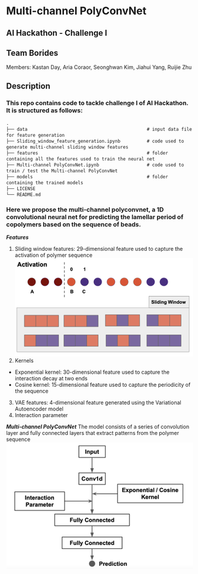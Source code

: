 # Multi-channel PolyConvNet
## AI Hackathon - Challenge I
## Team Borides
Members: Kastan Day, Aria Coraor, Seonghwan Kim, Jiahui Yang, Ruijie Zhu

## Description
### This repo contains code to tackle challenge I of AI Hackathon. It is structured as follows:
```
.
├── data                                             # input data file for feature generation
├── Sliding_window_feature_generation.ipynb          # code used to generate multi-channel sliding window features
├── features                                         # folder containing all the features used to train the neural net
├── Multi-channel PolyConvNet.ipynb                  # code used to train / test the Multi-channel PolyConvNet
├── models                                           # folder containing the trained models
├── LICENSE
└── README.md
```

### Here we propose the multi-channel polyconvnet, a 1D convolutional neural net for predicting the lamellar period of copolymers based on the sequence of beads. 


***Features***
1. Sliding window features: 29-dimensional feature used to capture the activation of polymer sequence
![](./img/activation.png)
2. Kernels
- Exponential kernel: 30-dimensional feature used to capture the interaction decay at two ends
- Cosine kernel: 15-dimensional feature used to capture the periodicity of the sequence
3. VAE features: 4-dimensional feature generated using the Variational Autoencoder model
4. Interaction parameter

***Multi-channel PolyConvNet***
The model consists of a series of convolution layer and fully connected layers that extract patterns from the polymer sequence
![](./img/nn.png)


